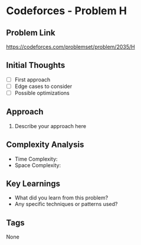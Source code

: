 # Codeforces - Problem H

## Problem Link
https://codeforces.com/problemset/problem/2035/H

## Initial Thoughts
- [ ] First approach
- [ ] Edge cases to consider
- [ ] Possible optimizations

## Approach
1. Describe your approach here

## Complexity Analysis
- Time Complexity: 
- Space Complexity: 

## Key Learnings
- What did you learn from this problem?
- Any specific techniques or patterns used?

## Tags
None
